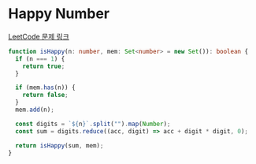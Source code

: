 # Happy Number

[LeetCode 문제 링크](https://leetcode.com/problems/happy-number)

```typescript
function isHappy(n: number, mem: Set<number> = new Set()): boolean {
  if (n === 1) {
    return true;
  }

  if (mem.has(n)) {
    return false;
  }
  mem.add(n);

  const digits = `${n}`.split("").map(Number);
  const sum = digits.reduce((acc, digit) => acc + digit * digit, 0);

  return isHappy(sum, mem);
}
```
